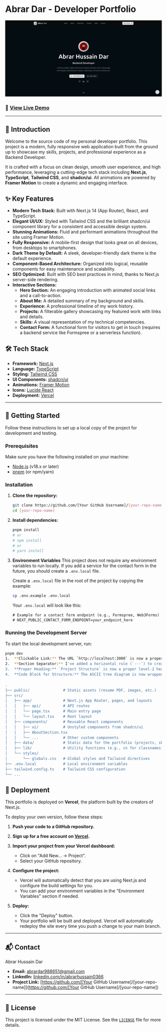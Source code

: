 # Abrar Dar - Developer Portfolio
![Hero](./public/hero.png)


<!--
**Pro Tip:** To get a great screenshot:
1. Open your live portfolio in a new incognito window.
2. Use a browser extension like "GoFullPage - Full Page Screen Capture" to capture the entire page.
3. Upload the image to a service like Imgur and paste the link above.
-->

### 🚀 [View Live Demo](<!-- Add your live deployment URL here -->)

---

## 👋 Introduction

Welcome to the source code of my personal developer portfolio. This project is a modern, fully responsive web application built from the ground up to showcase my skills, projects, and professional experience as a Backend Developer.

It is crafted with a focus on clean design, smooth user experience, and high performance, leveraging a cutting-edge tech stack including **Next.js**, **TypeScript**, **Tailwind CSS**, and **shadcn/ui**. All animations are powered by **Framer Motion** to create a dynamic and engaging interface.

## ✨ Key Features

- **Modern Tech Stack:** Built with Next.js 14 (App Router), React, and TypeScript.
- **Elegant UI/UX:** Styled with Tailwind CSS and the brilliant shadcn/ui component library for a consistent and accessible design system.
- **Stunning Animations:** Fluid and performant animations throughout the site using Framer Motion.
- **Fully Responsive:** A mobile-first design that looks great on all devices, from desktops to smartphones.
- **Dark Theme by Default:** A sleek, developer-friendly dark theme is the default experience.
- **Component-Based Architecture:** Organized into logical, reusable components for easy maintenance and scalability.
- **SEO Optimized:** Built with SEO best practices in mind, thanks to Next.js server-side rendering.
- **Interactive Sections:**
     - **Hero Section:** An engaging introduction with animated social links and a call-to-action.
     - **About Me:** A detailed summary of my background and skills.
     - **Experience:** A professional timeline of my work history.
     - **Projects:** A filterable gallery showcasing my featured work with links and details.
     - **Skills:** A visual representation of my technical competencies.
     - **Contact Form:** A functional form for visitors to get in touch (requires a backend service like Formspree or a serverless function).

## 🛠️ Tech Stack

- **Framework:** [Next.js](https://nextjs.org/)
- **Language:** [TypeScript](https://www.typescriptlang.org/)
- **Styling:** [Tailwind CSS](https://tailwindcss.com/)
- **UI Components:** [shadcn/ui](https://ui.shadcn.com/)
- **Animations:** [Framer Motion](https://www.framer.com/motion/)
- **Icons:** [Lucide React](https://lucide.dev/)
- **Deployment:** [Vercel](https://vercel.com/)

---

## 🚀 Getting Started

Follow these instructions to set up a local copy of the project for development and testing.

### Prerequisites

Make sure you have the following installed on your machine:

- [Node.js](https://nodejs.org/en/) (v18.x or later)
- [pnpm](https://pnpm.io/) (or npm/yarn)

### Installation

1. **Clone the repository:**

      ```bash
      git clone https://github.com/[Your GitHub Username]/[your-repo-name].git
      cd [your-repo-name]
      ```

2. **Install dependencies:**

      ```bash
      pnpm install
      # or
      # npm install
      # or
      # yarn install
      ```

3. **Environment Variables**
   This project does not require any environment variables to run locally. If you add a service for the contact form in the future, you should create a `.env.local` file.

      Create a `.env.local` file in the root of the project by copying the example:

      ```bash
      cp .env.example .env.local
      ```

      Your `.env.local` will look like this:

      ```env
      # Example for a contact form endpoint (e.g., Formspree, Web3Forms)
      # NEXT_PUBLIC_CONTACT_FORM_ENDPOINT=your_endpoint_here
      ```

### Running the Development Server

To start the local development server, run:

```bash
pnpm dev
1.  **Clickable Link:** The URL `http://localhost:3000` is now a proper, clickable Markdown link.
2.  **Section Separator:** I've added a horizontal rule (`---`) to create a clear visual separation between the "Getting Started" section and the "Project Structure" section. This is crucial for readability.
3.  **Proper Heading:** `Project Structure` is now a proper level-2 heading (`## 📁 Project Structure`), making it stand out as a major section.
4.  **Code Block for Structure:** The ASCII tree diagram is now wrapped in a code block (```text ... ```). This preserves the spacing and indentation, ensuring it looks like a clean, monospaced tree structure.

.
├── public/               # Static assets (resume PDF, images, etc.)
├── src/
│   ├── app/              # Next.js App Router, pages, and layouts
│   │   ├── api/          # API routes
│   │   └── page.tsx      # Main entry page
│   │   └── layout.tsx    # Root layout
│   ├── components/       # Reusable React components
│   │   ├── ui/           # Unstyled components from shadcn/ui
│   │   ├── AboutSection.tsx
│   │   └── ...           # Other custom components
│   ├── data/             # Static data for the portfolio (projects, skills, etc.)
│   ├── lib/              # Utility functions (e.g., cn for classnames)
│   └── styles/
│       └── globals.css   # Global styles and Tailwind directives
├── .env.local            # Local environment variables
├── tailwind.config.ts    # Tailwind CSS configuration
└── ...
```
## 🚢 Deployment

This portfolio is deployed on **Vercel**, the platform built by the creators of Next.js.

To deploy your own version, follow these steps:

1.  **Push your code to a GitHub repository.**

2.  **Sign up for a free account on [Vercel](https://vercel.com/).**

3.  **Import your project from your Vercel dashboard:**
    -   Click on "Add New... -> Project".
    -   Select your GitHub repository.

4.  **Configure the project:**
    -   Vercel will automatically detect that you are using Next.js and configure the build settings for you.
    -   You can add your environment variables in the "Environment Variables" section if needed.

5.  **Deploy:**
    -   Click the "Deploy" button.
    -   Your portfolio will be built and deployed. Vercel will automatically redeploy the site every time you push a change to your main branch.

---

## 📬 Contact

Abrar Hussain Dar
- **Email:** [abrardar988651@gmail.com](mailto:abrardar988651@gmail.com)
- **LinkedIn:** [linkedin.com/in/abrarhussain0366](https://linkedin.com/in/abrarhussain0366)
- **Project Link:** [https://github.com/[Your GitHub Username]/[your-repo-name]](https://github.com/[Your GitHub Username]/[your-repo-name])

---

## 📄 License

This project is licensed under the MIT License. See the [`LICENSE`](LICENSE) file for more details.
